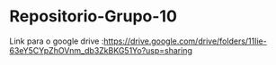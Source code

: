 # Repositorio-Grupo-10

Link para o google drive :https://drive.google.com/drive/folders/11Iie-63eY5CYpZhOVnm_db3ZkBKG51Yo?usp=sharing
